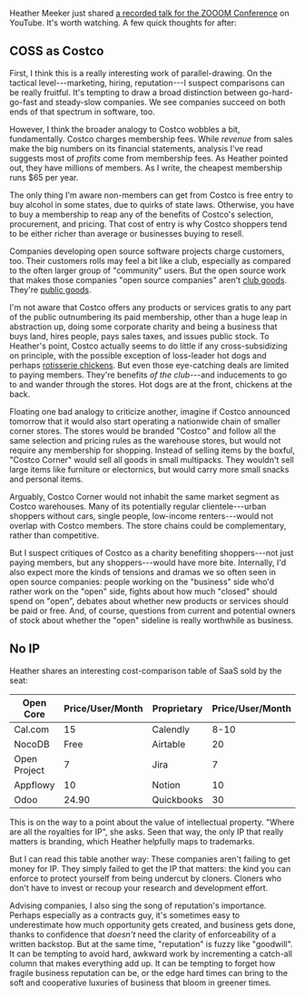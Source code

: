 Heather Meeker just shared [a recorded talk for the ZOOOM Conference](https://www.youtube.com/watch?v=Jt4bbwoaXK0) on YouTube.  It's worth watching.  A few quick thoughts for after:

## COSS as Costco

First, I think this is a really interesting work of parallel-drawing.  On the tactical level---marketing, hiring, reputation---I suspect comparisons can be really fruitful.  It's tempting to draw a broad distinction between go-hard-go-fast and steady-slow companies.  We see companies succeed on both ends of that spectrum in software, too.

However, I think the broader analogy to Costco wobbles a bit, fundamentally.  Costco charges membership fees.  While _revenue_ from sales make the big numbers on its financial statements, analysis I've read suggests most of _profits_ come from membership fees.  As Heather pointed out, they have millions of members.  As I write, the cheapest membership runs $65 per year.

The only thing I'm aware non-members can get from Costco is free entry to buy alcohol in some states, due to quirks of state laws.  Otherwise, you have to buy a membership to reap any of the benefits of Costco's selection, procurement, and pricing.  That cost of entry is why Costco shoppers tend to be either richer than average or businesses buying to resell.

Companies developing open source software projects charge customers, too.  Their customers rolls may feel a bit like a club, especially as compared to the often larger group of "community" users.  But the open source work that makes those companies "open source companies" aren't [club goods](https://en.wikipedia.org/wiki/Club_good).  They're [public goods](https://en.wikipedia.org/wiki/Public_good_(economics)).

I'm not aware that Costco offers any products or services gratis to any part of the public outnumbering its paid membership, other than a huge leap in abstraction up, doing some corporate charity and being a business that buys land, hires people, pays sales taxes, and issues public stock.  To Heather's point, Costco actually seems to do little if any cross-subsidizing on principle, with the possible exception of loss-leader hot dogs and perhaps [rotisserie chickens](https://www.eatthis.com/costco-rotisserie-chicken/).  But even those eye-catching deals are limited to paying members.  They're benefits _of the club_---and inducements to go to and wander through the stores.  Hot dogs are at the front, chickens at the back.

Floating one bad analogy to criticize another, imagine if Costco announced tomorrow that it would also start operating a nationwide chain of smaller corner stores.  The stores would be branded "Costco" and follow all the same selection and pricing rules as the warehouse stores, but would not require any membership for shopping.  Instead of selling items by the boxful, "Costco Corner" would sell all goods in small multipacks.  They wouldn't sell large items like furniture or electornics, but would carry more small snacks and personal items.

Arguably, Costco Corner would not inhabit the same market segment as Costco warehouses.  Many of its potentially regular clientele---urban shoppers without cars, single people, low-income renters---would not overlap with Costco members.  The store chains could be complementary, rather than competitive.

But I suspect critiques of Costco as a charity benefiting shoppers---not just paying members, but any shoppers---would have more bite.  Internally, I'd also expect more the kinds of tensions and dramas we so often seen in open source companies: people working on the "business" side who'd rather work on the "open" side, fights about how much "closed" should spend on "open", debates about whether new products or services should be paid or free.  And, of course, questions from current and potential owners of stock about whether the "open" sideline is really worthwhile as business.

## No IP

Heather shares an interesting cost-comparison table of SaaS sold by the seat:

| Open Core    | Price/User/Month | Proprietary | Price/User/Month |
|--------------|------------------|-------------|------------------|
| Cal.com      | 15               | Calendly    | 8-10             |
| NocoDB       | Free             | Airtable    | 20               |
| Open Project | 7                | Jira        | 7                |
| Appflowy     | 10               | Notion      | 10               |
| Odoo         | 24.90            | Quickbooks  | 30               |

This is on the way to a point about the value of intellectual property.  "Where are all the royalties for IP", she asks.  Seen that way, the only IP that really matters is branding, which Heather helpfully maps to trademarks.

But I can read this table another way:  These companies aren't failing to get money for IP.  They simply failed to get the IP that matters: the kind you can enforce to protect yourself from being undercut by cloners.  Cloners who don't have to invest or recoup your research and development effort.

Advising companies, I also sing the song of reputation's importance.  Perhaps especially as a contracts guy, it's sometimes easy to underestimate how much opportunity gets created, and business gets done, thanks to confidence that _doesn't_ need the clarity of enforceability of a written backstop.  But at the same time, "reputation" is fuzzy like "goodwill".  It can be tempting to avoid hard, awkward work by incrementing a catch-all column that makes everything add up.  It can be tempting to forget how fragile business reputation can be, or the edge hard times can bring to the soft and cooperative luxuries of business that bloom in greener times.
